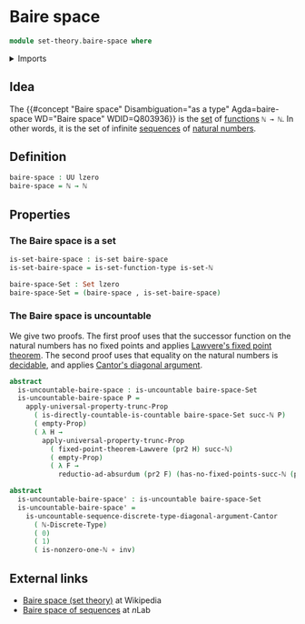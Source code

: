 # Baire space

```agda
module set-theory.baire-space where
```

<details><summary>Imports</summary>

```agda
open import elementary-number-theory.equality-natural-numbers
open import elementary-number-theory.natural-numbers

open import foundation.action-on-identifications-functions
open import foundation.dependent-pair-types
open import foundation.function-extensionality
open import foundation.function-types
open import foundation.lawveres-fixed-point-theorem
open import foundation.negation
open import foundation.propositional-truncations
open import foundation.sets
open import foundation.universe-levels

open import foundation-core.empty-types
open import foundation-core.identity-types
open import foundation-core.propositions

open import set-theory.cantors-diagonal-argument
open import set-theory.countable-sets
open import set-theory.uncountable-sets
```

</details>

## Idea

The
{{#concept "Baire space" Disambiguation="as a type" Agda=baire-space WD="Baire space" WDID=Q803936}}
is the [set](foundation-core.sets.md) of
[functions](foundation-core.function-types.md) `ℕ → ℕ`. In other words, it is
the set of infinite [sequences](foundation.sequences.md) of
[natural numbers](elementary-number-theory.natural-numbers.md).

## Definition

```agda
baire-space : UU lzero
baire-space = ℕ → ℕ
```

## Properties

### The Baire space is a set

```agda
is-set-baire-space : is-set baire-space
is-set-baire-space = is-set-function-type is-set-ℕ

baire-space-Set : Set lzero
baire-space-Set = (baire-space , is-set-baire-space)
```

### The Baire space is uncountable

We give two proofs. The first proof uses that the successor function on the
natural numbers has no fixed points and applies
[Lawvere's fixed point theorem](foundation.lawveres-fixed-point-theorem.md). The
second proof uses that equality on the natural numbers is
[decidable](foundation.decidable-types.md), and applies
[Cantor's diagonal argument](set-theory.cantors-diagonal-argument.md).

```agda
abstract
  is-uncountable-baire-space : is-uncountable baire-space-Set
  is-uncountable-baire-space P =
    apply-universal-property-trunc-Prop
      ( is-directly-countable-is-countable baire-space-Set succ-ℕ P)
      ( empty-Prop)
      ( λ H →
        apply-universal-property-trunc-Prop
          ( fixed-point-theorem-Lawvere (pr2 H) succ-ℕ)
          ( empty-Prop)
          ( λ F →
            reductio-ad-absurdum (pr2 F) (has-no-fixed-points-succ-ℕ (pr1 F))))

abstract
  is-uncountable-baire-space' : is-uncountable baire-space-Set
  is-uncountable-baire-space' =
    is-uncountable-sequence-discrete-type-diagonal-argument-Cantor
      ( ℕ-Discrete-Type)
      ( 0)
      ( 1)
      ( is-nonzero-one-ℕ ∘ inv)
```

## External links

- [Baire space (set theory)](<https://en.wikipedia.org/wiki/Baire_space_(set_theory)>)
  at Wikipedia
- [Baire space of sequences](https://ncatlab.org/nlab/show/Baire+space+of+sequences)
  at $n$Lab
